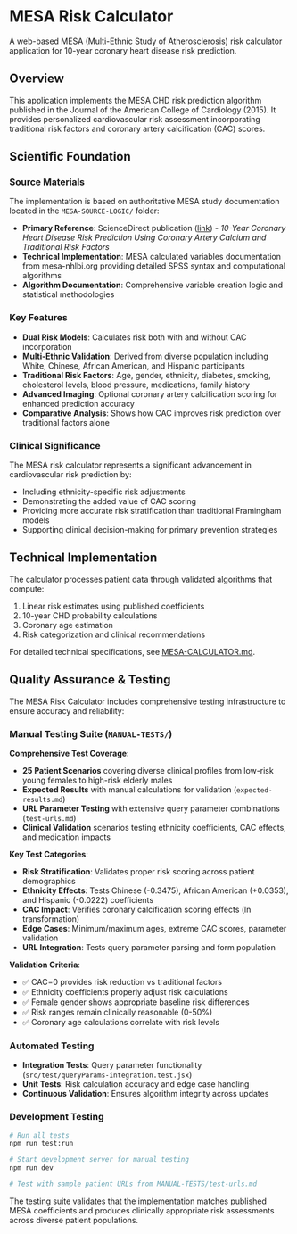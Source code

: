 # MESA Risk Calculator

A web-based MESA (Multi-Ethnic Study of Atherosclerosis) risk calculator application for 10-year coronary heart disease risk prediction.

## Overview

This application implements the MESA CHD risk prediction algorithm published in the Journal of the American College of Cardiology (2015). It provides personalized cardiovascular risk assessment incorporating traditional risk factors and coronary artery calcification (CAC) scores.

## Scientific Foundation

### Source Materials

The implementation is based on authoritative MESA study documentation located in the `MESA-SOURCE-LOGIC/` folder:

- **Primary Reference**: ScienceDirect publication ([link](https://www.sciencedirect.com/science/article/pii/S0735109715049761)) - *10-Year Coronary Heart Disease Risk Prediction Using Coronary Artery Calcium and Traditional Risk Factors*
- **Technical Implementation**: MESA calculated variables documentation from mesa-nhlbi.org providing detailed SPSS syntax and computational algorithms
- **Algorithm Documentation**: Comprehensive variable creation logic and statistical methodologies

### Key Features

- **Dual Risk Models**: Calculates risk both with and without CAC incorporation
- **Multi-Ethnic Validation**: Derived from diverse population including White, Chinese, African American, and Hispanic participants
- **Traditional Risk Factors**: Age, gender, ethnicity, diabetes, smoking, cholesterol levels, blood pressure, medications, family history
- **Advanced Imaging**: Optional coronary artery calcification scoring for enhanced prediction accuracy
- **Comparative Analysis**: Shows how CAC improves risk prediction over traditional factors alone

### Clinical Significance

The MESA risk calculator represents a significant advancement in cardiovascular risk prediction by:
- Including ethnicity-specific risk adjustments
- Demonstrating the added value of CAC scoring
- Providing more accurate risk stratification than traditional Framingham models
- Supporting clinical decision-making for primary prevention strategies

## Technical Implementation

The calculator processes patient data through validated algorithms that compute:
1. Linear risk estimates using published coefficients
2. 10-year CHD probability calculations
3. Coronary age estimation
4. Risk categorization and clinical recommendations

For detailed technical specifications, see [MESA-CALCULATOR.md](./MESA-CALCULATOR.md).

## Quality Assurance & Testing

The MESA Risk Calculator includes comprehensive testing infrastructure to ensure accuracy and reliability:

### Manual Testing Suite (`MANUAL-TESTS/`)

**Comprehensive Test Coverage**:
- **25 Patient Scenarios** covering diverse clinical profiles from low-risk young females to high-risk elderly males
- **Expected Results** with manual calculations for validation (`expected-results.md`)
- **URL Parameter Testing** with extensive query parameter combinations (`test-urls.md`)
- **Clinical Validation** scenarios testing ethnicity coefficients, CAC effects, and medication impacts

**Key Test Categories**:
- **Risk Stratification**: Validates proper risk scoring across patient demographics
- **Ethnicity Effects**: Tests Chinese (-0.3475), African American (+0.0353), and Hispanic (-0.0222) coefficients  
- **CAC Impact**: Verifies coronary calcification scoring effects (ln transformation)
- **Edge Cases**: Minimum/maximum ages, extreme CAC scores, parameter validation
- **URL Integration**: Tests query parameter parsing and form population

**Validation Criteria**:
- ✅ CAC=0 provides risk reduction vs traditional factors
- ✅ Ethnicity coefficients properly adjust risk calculations
- ✅ Female gender shows appropriate baseline risk differences
- ✅ Risk ranges remain clinically reasonable (0-50%)
- ✅ Coronary age calculations correlate with risk levels

### Automated Testing
- **Integration Tests**: Query parameter functionality (`src/test/queryParams-integration.test.jsx`)  
- **Unit Tests**: Risk calculation accuracy and edge case handling
- **Continuous Validation**: Ensures algorithm integrity across updates

### Development Testing
```bash
# Run all tests
npm run test:run

# Start development server for manual testing
npm run dev

# Test with sample patient URLs from MANUAL-TESTS/test-urls.md
```

The testing suite validates that the implementation matches published MESA coefficients and produces clinically appropriate risk assessments across diverse patient populations. 
